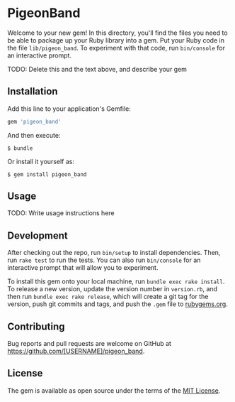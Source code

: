 # PigeonBand

Welcome to your new gem! In this directory, you'll find the files you need to be able to package up your Ruby library into a gem. Put your Ruby code in the file `lib/pigeon_band`. To experiment with that code, run `bin/console` for an interactive prompt.

TODO: Delete this and the text above, and describe your gem

## Installation

Add this line to your application's Gemfile:

```ruby
gem 'pigeon_band'
```

And then execute:

    $ bundle

Or install it yourself as:

    $ gem install pigeon_band

## Usage

TODO: Write usage instructions here

## Development

After checking out the repo, run `bin/setup` to install dependencies. Then, run `rake test` to run the tests. You can also run `bin/console` for an interactive prompt that will allow you to experiment.

To install this gem onto your local machine, run `bundle exec rake install`. To release a new version, update the version number in `version.rb`, and then run `bundle exec rake release`, which will create a git tag for the version, push git commits and tags, and push the `.gem` file to [rubygems.org](https://rubygems.org).

## Contributing

Bug reports and pull requests are welcome on GitHub at https://github.com/[USERNAME]/pigeon_band.


## License

The gem is available as open source under the terms of the [MIT License](http://opensource.org/licenses/MIT).

